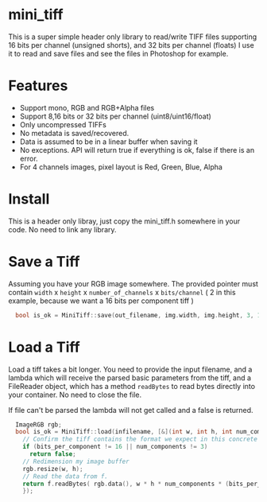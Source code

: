 # mini_tiff

This is a super simple header only library to read/write TIFF files supporting 16 bits per channel (unsigned shorts), and 32 bits per channel (floats)
I use it to read and save files and see the files in Photoshop for example.

# Features

- Support mono, RGB and RGB+Alpha files
- Support 8,16 bits or 32 bits per channel (uint8/uint16/float)
- Only uncompressed TIFFs
- No metadata is saved/recovered.
- Data is assumed to be in a linear buffer when saving it
- No exceptions. API will return true if everything is ok, false if there is an error.
- For 4 channels images, pixel layout is Red, Green, Blue, Alpha

# Install

This is a header only libray, just copy the mini_tiff.h somewhere in your code. No need to link any library.

# Save a Tiff

Assuming you have your RGB image somewhere. The provided pointer must contain ```width``` x ```height``` x ```number_of_channels``` x ```bits/channel``` ( 2 in this example, because we want a 16 bits per component tiff )

```c++
  bool is_ok = MiniTiff::save(out_filename, img.width, img.height, 3, 16, img.data());
```

# Load a Tiff

Load a tiff takes a bit longer. You need to provide the input filename, and a lambda which will receive the parsed basic parameters from the tiff, and a FileReader object, which has a method ```readBytes```  to read bytes directly into your container. No need to close the file.

If file can't be parsed the lambda will not get called and a false is returned.

```c++
  ImageRGB rgb;
  bool is_ok = MiniTiff::load(infilename, [&](int w, int h, int num_components, int bits_per_component, MiniTiff::FileReader& f) -> bool {
    // Confirm the tiff contains the format we expect in this concrete example
    if (bits_per_component != 16 || num_components != 3)
      return false;
    // Redimension my image buffer
    rgb.resize(w, h);
    // Read the data from f.
    return f.readBytes( rgb.data(), w * h * num_components * (bits_per_component / 8));
    });
```
